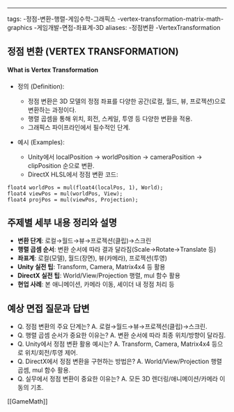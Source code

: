 ---
tags:
-정점-변환-행렬-게임수학-그래픽스
-vertex-transformation-matrix-math-graphics
-게임개발-면접-좌표계-3D
aliases:
-정점변환
-VertexTransformation

## 정점 변환 (VERTEX TRANSFORMATION)

#### What is Vertex Transformation

- 정의 (Definition):
	- 정점 변환은 3D 모델의 정점 좌표를 다양한 공간(로컬, 월드, 뷰, 프로젝션)으로 변환하는 과정이다.
	- 행렬 곱셈을 통해 위치, 회전, 스케일, 투영 등 다양한 변환을 적용.
	- 그래픽스 파이프라인에서 필수적인 단계.

- 예시 (Examples):
	- Unity에서 localPosition → worldPosition → cameraPosition → clipPosition 순으로 변환.
	- DirectX HLSL에서 정점 변환 코드:
```hlsl
float4 worldPos = mul(float4(localPos, 1), World);
float4 viewPos = mul(worldPos, View);
float4 projPos = mul(viewPos, Projection);
```

## 주제별 세부 내용 정리와 설명
- **변환 단계**: 로컬→월드→뷰→프로젝션(클립)→스크린
- **행렬 곱셈 순서**: 변환 순서에 따라 결과 달라짐(Scale→Rotate→Translate 등)
- **좌표계**: 로컬(모델), 월드(장면), 뷰(카메라), 프로젝션(투영)
- **Unity 실전 팁**: Transform, Camera, Matrix4x4 등 활용
- **DirectX 실전 팁**: World/View/Projection 행렬, mul 함수 활용
- **현업 사례**: 본 애니메이션, 카메라 이동, 셰이더 내 정점 처리 등

## 예상 면접 질문과 답변
- Q. 정점 변환의 주요 단계는?
  A. 로컬→월드→뷰→프로젝션(클립)→스크린.
- Q. 행렬 곱셈 순서가 중요한 이유는?
  A. 변환 순서에 따라 최종 위치/방향이 달라짐.
- Q. Unity에서 정점 변환 활용 예시는?
  A. Transform, Camera, Matrix4x4 등으로 위치/회전/투영 제어.
- Q. DirectX에서 정점 변환을 구현하는 방법은?
  A. World/View/Projection 행렬 곱셈, mul 함수 활용.
- Q. 실무에서 정점 변환이 중요한 이유는?
  A. 모든 3D 렌더링/애니메이션/카메라 이동의 기초. 


[[GameMath]]
